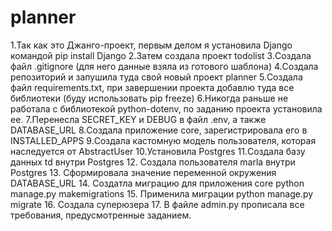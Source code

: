# planner
1.Так как это Джанго-проект, первым делом я установила Django командой pip install Django
2.Затем создала проект todolist
3.Создала файл .gitignore (для него данные взяла из готового шаблона)
4.Создала репозиторий и запушила туда свой новый проект planner
5.Создала файл requirements.txt, при завершении проекта добавлю туда все библиотеки (буду использовать pip freeze)
6.Никогда раньше не работала с библиотекой python-dotenv, по заданию проекта установила ее. 
7.Перенесла SECRET_KEY и DEBUG в файл .env, а также DATABASE_URL
8.Создала приложение core, зарегистрировала его в INSTALLED_APPS
9.Создала кастомную модель пользователя, которая наследуется от AbstractUser
10.Установила Postgres 
11.Создала базу данных td внутри Postgres
12. Создала пользователя marla внутри Postgres
13. Сформировала значение переменной окружения DATABASE_URL
14. Создатла миграцию для приложения core python manage.py makemigrations
15. Применила  миграции python manage.py migrate
16. Создала суперюзера
17. В файле admin.py прописала все требования, предусмотренные заданием.
